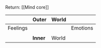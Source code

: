 Return: [[Mind core]]

|          | Outer     | World |          |
| -------- | --------- | ----- | -------- |
| Feelings |           |       | Emotions |
|          |           |       |          |
|          | **Inner** | World |          |
